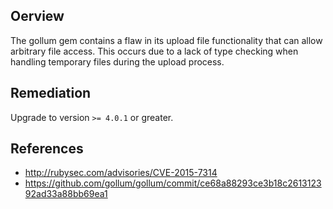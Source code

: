 ## Oerview
The gollum gem contains a flaw in its upload file functionality that can
allow arbitrary file access. This occurs due to a lack of type checking
when handling temporary files during the upload process.


## Remediation
Upgrade to version `>= 4.0.1` or greater.

## References
- http://rubysec.com/advisories/CVE-2015-7314
- https://github.com/gollum/gollum/commit/ce68a88293ce3b18c261312392ad33a88bb69ea1
